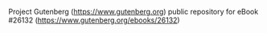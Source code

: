 Project Gutenberg (https://www.gutenberg.org) public repository for eBook #26132 (https://www.gutenberg.org/ebooks/26132)
